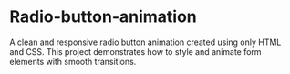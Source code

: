 # Radio-button-animation
A clean and responsive radio button animation created using only HTML and CSS. This project demonstrates how to style and animate form elements with smooth transitions.
